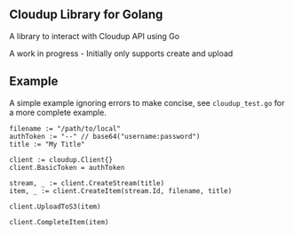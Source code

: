 ## Cloudup Library for Golang

A library to interact with Cloudup API using Go

A work in progress - Initially only supports create and upload 


## Example

A simple example ignoring errors to make concise, see `cloudup_test.go` for a
more complete example.

```
filename := "/path/to/local"
authToken := "--" // base64("username:password")
title := "My Title"

client := cloudup.Client{}
client.BasicToken = authToken

stream, _ := client.CreateStream(title)
item, _ := client.CreateItem(stream.Id, filename, title)

client.UploadToS3(item)

client.CompleteItem(item)
```

